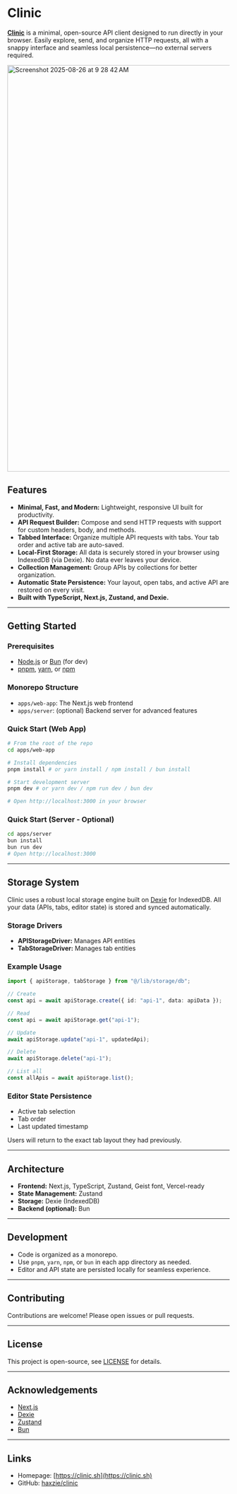# Clinic

**[Clinic](https://clinic.sh)** is a minimal, open-source API client designed to run directly in your browser. Easily explore, send, and organize HTTP requests, all with a snappy interface and seamless local persistence—no external servers required.

<img width="1360" height="920" alt="Screenshot 2025-08-26 at 9 28 42 AM" src="https://github.com/user-attachments/assets/104bd5fc-7a9d-4c05-83ed-7a9ec141454c" />


## Features

- **Minimal, Fast, and Modern:** Lightweight, responsive UI built for productivity.
- **API Request Builder:** Compose and send HTTP requests with support for custom headers, body, and methods.
- **Tabbed Interface:** Organize multiple API requests with tabs. Your tab order and active tab are auto-saved.
- **Local-First Storage:** All data is securely stored in your browser using IndexedDB (via Dexie). No data ever leaves your device.
- **Collection Management:** Group APIs by collections for better organization.
- **Automatic State Persistence:** Your layout, open tabs, and active API are restored on every visit.
- **Built with TypeScript, Next.js, Zustand, and Dexie.**

---

## Getting Started

### Prerequisites

- [Node.js](https://nodejs.org/) or [Bun](https://bun.sh) (for dev)
- [pnpm](https://pnpm.io/), [yarn](https://yarnpkg.com/), or [npm](https://www.npmjs.com/)

### Monorepo Structure

- `apps/web-app`: The Next.js web frontend
- `apps/server`: (optional) Backend server for advanced features

### Quick Start (Web App)

```bash
# From the root of the repo
cd apps/web-app

# Install dependencies
pnpm install # or yarn install / npm install / bun install

# Start development server
pnpm dev # or yarn dev / npm run dev / bun dev

# Open http://localhost:3000 in your browser
```

### Quick Start (Server - Optional)

```bash
cd apps/server
bun install
bun run dev
# Open http://localhost:3000
```

---

## Storage System

Clinic uses a robust local storage engine built on [Dexie](https://dexie.org/) for IndexedDB. All your data (APIs, tabs, editor state) is stored and synced automatically.

### Storage Drivers

- **APIStorageDriver:** Manages API entities
- **TabStorageDriver:** Manages tab entities

### Example Usage

```typescript
import { apiStorage, tabStorage } from "@/lib/storage/db";

// Create
const api = await apiStorage.create({ id: "api-1", data: apiData });

// Read
const api = await apiStorage.get("api-1");

// Update
await apiStorage.update("api-1", updatedApi);

// Delete
await apiStorage.delete("api-1");

// List all
const allApis = await apiStorage.list();
```

### Editor State Persistence

- Active tab selection
- Tab order
- Last updated timestamp

Users will return to the exact tab layout they had previously.

---

## Architecture

- **Frontend:** Next.js, TypeScript, Zustand, Geist font, Vercel-ready
- **State Management:** Zustand
- **Storage:** Dexie (IndexedDB)
- **Backend (optional):** Bun

---

## Development

- Code is organized as a monorepo.
- Use `pnpm`, `yarn`, `npm`, or `bun` in each app directory as needed.
- Editor and API state are persisted locally for seamless experience.

---

## Contributing

Contributions are welcome! Please open issues or pull requests.

---

## License

This project is open-source, see [LICENSE](LICENSE) for details.

---

## Acknowledgements

- [Next.js](https://nextjs.org/)
- [Dexie](https://dexie.org/)
- [Zustand](https://zustand-demo.pmnd.rs/)
- [Bun](https://bun.sh/)

---

## Links

- Homepage: [https://clinic.sh](https://clinic.sh)
- GitHub: [haxzie/clinic](https://github.com/haxzie/clinic)
